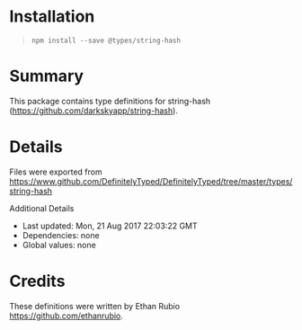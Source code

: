 # Installation
> `npm install --save @types/string-hash`

# Summary
This package contains type definitions for string-hash (https://github.com/darkskyapp/string-hash).

# Details
Files were exported from https://www.github.com/DefinitelyTyped/DefinitelyTyped/tree/master/types/string-hash

Additional Details
 * Last updated: Mon, 21 Aug 2017 22:03:22 GMT
 * Dependencies: none
 * Global values: none

# Credits
These definitions were written by Ethan Rubio <https://github.com/ethanrubio>.
